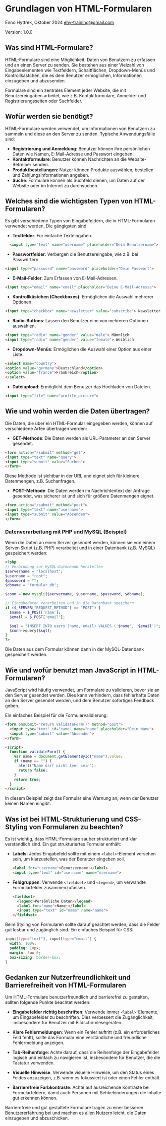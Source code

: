 # Grundlagen von HTML-Formularen

Enno Hyttrek, Oktober 2024
ehy-training@gmail.com

Version: 1.0.0

## Was sind HTML-Formulare?

HTML-Formulare sind eine Möglichkeit, Daten von Benutzern zu erfassen und an einen Server zu senden. Sie bestehen aus einer Vielzahl von Eingabeelementen wie Textfeldern, Schaltflächen, Dropdown-Menüs und Kontrollkästchen, die es dem Benutzer ermöglichen, Informationen einzugeben und abzusenden.

Formulare sind ein zentrales Element jeder Website, die mit Benutzereingaben arbeitet, wie z.B. Kontaktformulare, Anmelde- und Registrierungsseiten oder Suchfelder.

## Wofür werden sie benötigt?

HTML-Formulare werden verwendet, um Informationen von Benutzern zu sammeln und diese an den Server zu senden. Typische Anwendungsfälle sind:

- **Registrierung und Anmeldung**: Benutzer können ihre persönlichen Daten wie Namen, E-Mail-Adresse und Passwort eingeben.
- **Kontaktformulare**: Benutzer können Nachrichten an die Website-Betreiber senden.
- **Produktbestellungen**: Nutzer können Produkte auswählen, bestellen und Zahlungsinformationen angeben.
- **Suche**: Formulare können als Suchfeld dienen, um Daten auf der Website oder im Internet zu durchsuchen.

## Welches sind die wichtigsten Typen von HTML-Formularen?

Es gibt verschiedene Typen von Eingabefeldern, die in HTML-Formularen verwendet werden. Die gängigsten sind:

- **Textfelder**: Für einfache Texteingaben.
```html
  <input type="text" name="username" placeholder="Dein Benutzername">
```

- **Passwortfelder**: Verbergen die Benutzereingabe, wie z.B. bei Passwörtern.
```html
<input type="password" name="password" placeholder="Dein Passwort">
```

- **E-Mail-Felder**: Zum Erfassen von E-Mail-Adressen.
```html
<input type="email" name="email" placeholder="Deine E-Mail-Adresse">
```

- **Kontrollkästchen (Checkboxes)**: Ermöglichen die Auswahl mehrerer Optionen.
```html
<input type="checkbox" name="newsletter" value="subscribe"> Newsletter abonnieren
```

- **Radio-Buttons**: Lassen den Benutzer eine von mehreren Optionen auswählen.
```html
<input type="radio" name="gender" value="male"> Männlich
<input type="radio" name="gender" value="female"> Weiblich
```

- **Dropdown-Menüs**: Ermöglichen die Auswahl einer Option aus einer Liste.
```html
<select name="country">
<option value="germany">Deutschland</option>
<option value="france">Frankreich</option>
</select>
```

- **Dateiupload**: Ermöglicht dem Benutzer das Hochladen von Dateien.
```html
<input type="file" name="profile_picture">
```

## Wie und wohin werden die Daten übertragen?

Die Daten, die über ein HTML-Formular eingegeben werden, können auf verschiedene Arten übertragen werden:

- **GET-Methode**: Die Daten werden als URL-Parameter an den Server gesendet.
```html
<form action="/submit" method="get">
<input type="text" name="query">
<input type="submit" value="Suchen">
</form>
```
  Diese Methode ist sichtbar in der URL und eignet sich für kleinere Datenmengen, z.B. Suchanfragen.

- **POST-Methode**: Die Daten werden im Nachrichtentext der Anfrage gesendet, was sicherer ist und sich für größere Datenmengen eignet.
```html
<form action="/submit" method="post">
<input type="text" name="username">
<input type="submit" value="Absenden">
</form>
```

### Datenverarbeitung mit PHP und MySQL (Beispiel)

Wenn die Daten an einen Server gesendet werden, können sie von einem Server-Skript (z.B. PHP) verarbeitet und in einer Datenbank (z.B. MySQL) gespeichert werden:

```php
<?php
// Verbindung zur MySQL-Datenbank herstellen
$servername = "localhost";
$username = "root";
$password = "";
$dbname = "formular_db";

$conn = new mysqli($servername, $username, $password, $dbname);

// Eingabedaten verarbeiten und in die Datenbank speichern
if ($_SERVER["REQUEST_METHOD"] == "POST") {
  $name = $_POST['name'];
  $email = $_POST['email'];

  $sql = "INSERT INTO users (name, email) VALUES ('$name', '$email')";
  $conn->query($sql);
}
?>
```

Die Daten aus dem Formular können dann in der MySQL-Datenbank gespeichert werden.

## Wie und wofür benutzt man JavaScript in HTML-Formularen?

JavaScript wird häufig verwendet, um Formulare zu validieren, bevor sie an den Server gesendet werden. Dies kann verhindern, dass fehlerhafte Daten an den Server gesendet werden, und dem Benutzer sofortiges Feedback geben.

Ein einfaches Beispiel für die Formularvalidierung:

```html
<form onsubmit="return validateForm()" method="post">
  <input type="text" id="name" name="name" placeholder="Dein Name">
  <input type="submit" value="Absenden">
</form>

<script>
  function validateForm() {
    var name = document.getElementById("name").value;
    if (name == "") {
      alert("Name darf nicht leer sein");
      return false;
    }
    return true;
  }
</script>
```

In diesem Beispiel zeigt das Formular eine Warnung an, wenn der Benutzer keinen Namen eingibt.

## Was ist bei HTML-Strukturierung und CSS-Styling von Formularen zu beachten?

Es ist wichtig, dass HTML-Formulare sauber strukturiert und klar verständlich sind. Ein gut strukturiertes Formular enthält:

- **Labels**: Jedes Eingabefeld sollte mit einem `<label>`-Element versehen sein, um klarzustellen, was der Benutzer eingeben soll.
  ```html
  <label for="username">Benutzername:</label>
  <input type="text" id="username" name="username">
  ```

- **Feldgruppen**: Verwende `<fieldset>` und `<legend>`, um verwandte Formularfelder zusammenzufassen.
  ```html
  <fieldset>
    <legend>Persönliche Daten</legend>
    <label for="name">Name:</label>
    <input type="text" id="name" name="name">
  </fieldset>
  ```

Beim Styling von Formularen sollte darauf geachtet werden, dass die Felder gut lesbar und zugänglich sind. Ein einfaches Beispiel für CSS:

```css
input[type="text"], input[type="email"] {
  width: 100%;
  padding: 10px;
  margin: 5px 0;
  box-sizing: border-box;
}
```

## Gedanken zur Nutzerfreundlichkeit und Barrierefreiheit von HTML-Formularen

Um HTML-Formulare benutzerfreundlich und barrierefrei zu gestalten, sollten folgende Punkte beachtet werden:

- **Eingabefelder richtig beschriften**: Verwende immer `<label>`-Elemente, um Eingabefelder zu beschriften. Dies verbessert die Zugänglichkeit, insbesondere für Benutzer mit Bildschirmlesegeräten.

- **Klare Fehlermeldungen**: Wenn ein Fehler auftritt (z.B. ein erforderliches Feld fehlt), sollte das Formular eine verständliche und freundliche Fehlermeldung anzeigen.

- **Tab-Reihenfolge**: Achte darauf, dass die Reihenfolge der Eingabefelder logisch und einfach zu navigieren ist, insbesondere für Benutzer, die die Tastatur verwenden.

- **Visuelle Hinweise**: Verwende visuelle Hinweise, um den Status eines Feldes anzuzeigen, z.B. wenn es fokussiert ist oder einen Fehler enthält.

- **Barrierefreie Farbkontraste**: Achte auf ausreichende Kontraste bei Formularfeldern, damit auch Personen mit Sehbehinderungen die Inhalte gut erkennen können.

Barrierefreie und gut gestaltete Formulare tragen zu einer besseren Benutzererfahrung bei und machen es allen Nutzern leicht, die Daten einzugeben und abzuschicken.
